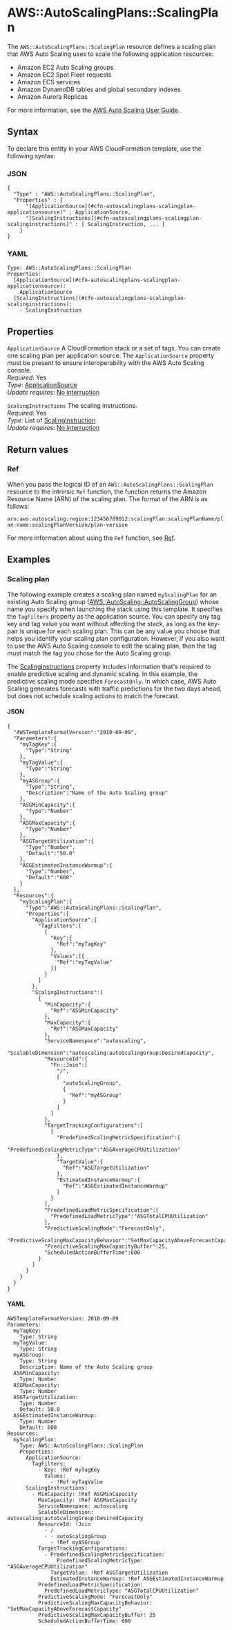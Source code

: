 # AWS::AutoScalingPlans::ScalingPlan<a name="aws-resource-autoscalingplans-scalingplan"></a>

The `AWS::AutoScalingPlans::ScalingPlan` resource defines a scaling plan that AWS Auto Scaling uses to scale the following application resources:
+ Amazon EC2 Auto Scaling groups
+ Amazon EC2 Spot Fleet requests 
+ Amazon ECS services
+ Amazon DynamoDB tables and global secondary indexes 
+ Amazon Aurora Replicas 

For more information, see the [AWS Auto Scaling User Guide](https://docs.aws.amazon.com/autoscaling/plans/userguide/what-is-aws-auto-scaling.html)\. 

## Syntax<a name="aws-resource-autoscalingplans-scalingplan-syntax"></a>

To declare this entity in your AWS CloudFormation template, use the following syntax:

### JSON<a name="aws-resource-autoscalingplans-scalingplan-syntax.json"></a>

```
{
  "Type" : "AWS::AutoScalingPlans::ScalingPlan",
  "Properties" : {
      "[ApplicationSource](#cfn-autoscalingplans-scalingplan-applicationsource)" : ApplicationSource,
      "[ScalingInstructions](#cfn-autoscalingplans-scalingplan-scalinginstructions)" : [ ScalingInstruction, ... ]
    }
}
```

### YAML<a name="aws-resource-autoscalingplans-scalingplan-syntax.yaml"></a>

```
Type: AWS::AutoScalingPlans::ScalingPlan
Properties: 
  [ApplicationSource](#cfn-autoscalingplans-scalingplan-applicationsource): 
    ApplicationSource
  [ScalingInstructions](#cfn-autoscalingplans-scalingplan-scalinginstructions): 
    - ScalingInstruction
```

## Properties<a name="aws-resource-autoscalingplans-scalingplan-properties"></a>

`ApplicationSource`  <a name="cfn-autoscalingplans-scalingplan-applicationsource"></a>
A CloudFormation stack or a set of tags\. You can create one scaling plan per application source\. The `ApplicationSource` property must be present to ensure interoperability with the AWS Auto Scaling console\.  
*Required*: Yes  
*Type*: [ApplicationSource](aws-properties-autoscalingplans-scalingplan-applicationsource.md)  
*Update requires*: [No interruption](https://docs.aws.amazon.com/AWSCloudFormation/latest/UserGuide/using-cfn-updating-stacks-update-behaviors.html#update-no-interrupt)

`ScalingInstructions`  <a name="cfn-autoscalingplans-scalingplan-scalinginstructions"></a>
The scaling instructions\.  
*Required*: Yes  
*Type*: List of [ScalingInstruction](aws-properties-autoscalingplans-scalingplan-scalinginstruction.md)  
*Update requires*: [No interruption](https://docs.aws.amazon.com/AWSCloudFormation/latest/UserGuide/using-cfn-updating-stacks-update-behaviors.html#update-no-interrupt)

## Return values<a name="aws-resource-autoscalingplans-scalingplan-return-values"></a>

### Ref<a name="aws-resource-autoscalingplans-scalingplan-return-values-ref"></a>

When you pass the logical ID of an `AWS::AutoScalingPlans::ScalingPlan` resource to the intrinsic `Ref` function, the function returns the Amazon Resource Name \(ARN\) of the scaling plan\. The format of the ARN is as follows:

`arn:aws:autoscaling:region:123456789012:scalingPlan:scalingPlanName/plan-name:scalingPlanVersion/plan-version `

For more information about using the `Ref` function, see [Ref](https://docs.aws.amazon.com/AWSCloudFormation/latest/UserGuide/intrinsic-function-reference-ref.html)\. 

## Examples<a name="aws-resource-autoscalingplans-scalingplan--examples"></a>

### Scaling plan<a name="aws-resource-autoscalingplans-scalingplan--examples--Scaling_plan"></a>

The following example creates a scaling plan named `myScalingPlan` for an existing Auto Scaling group \([AWS::AutoScaling::AutoScalingGroup](https://docs.aws.amazon.com/AWSCloudFormation/latest/UserGuide/aws-properties-as-group.html)\) whose name you specify when launching the stack using this template\. It specifies the `TagFilters` property as the application source\. You can specify any tag key and tag value you want without affecting the stack, as long as the key\-pair is unique for each scaling plan\. This can be any value you choose that helps you identify your scaling plan configuration\. However, if you also want to use the AWS Auto Scaling console to edit the scaling plan, then the tag must match the tag you chose for the Auto Scaling group\.

The [ScalingInstructions](https://docs.aws.amazon.com/AWSCloudFormation/latest/UserGuide/aws-properties-autoscalingplans-scalingplan-scalinginstruction.html) property includes information that's required to enable predictive scaling and dynamic scaling\. In this example, the predictive scaling mode specifies `ForecastOnly`\. In which case, AWS Auto Scaling generates forecasts with traffic predictions for the two days ahead, but does not schedule scaling actions to match the forecast\. 

#### JSON<a name="aws-resource-autoscalingplans-scalingplan--examples--Scaling_plan--json"></a>

```
{
  "AWSTemplateFormatVersion":"2010-09-09",
  "Parameters":{
    "myTagKey":{
      "Type":"String"
    },
    "myTagValue":{
      "Type":"String"
    },
    "myASGroup":{
      "Type":"String",
      "Description":"Name of the Auto Scaling group"
    },
    "ASGMinCapacity":{
      "Type":"Number"
    },
    "ASGMaxCapacity":{
      "Type":"Number"
    },
    "ASGTargetUtilization":{
      "Type":"Number",
      "Default":"50.0"
    },
    "ASGEstimatedInstanceWarmup":{
      "Type":"Number",
      "Default":"600"
    }
  },
  "Resources":{
    "myScalingPlan":{
      "Type":"AWS::AutoScalingPlans::ScalingPlan",
      "Properties":{
        "ApplicationSource":{
          "TagFilters":[
            {
              "Key":{
                "Ref":"myTagKey"
              },
              "Values":[{
                "Ref":"myTagValue"
              }]
            }
          ]
        },
        "ScalingInstructions":[
          {
            "MinCapacity":{
              "Ref":"ASGMinCapacity"
            }, 
            "MaxCapacity":{
              "Ref":"ASGMaxCapacity"
            }, 
            "ServiceNamespace":"autoscaling",
            "ScalableDimension":"autoscaling:autoScalingGroup:DesiredCapacity",
            "ResourceId":{
              "Fn::Join":[
                "/",
                [
                  "autoScalingGroup",
                  {
                    "Ref":"myASGroup"
                  }
                ]
              ]
            },
            "TargetTrackingConfigurations":[
              {
                "PredefinedScalingMetricSpecification":{
                  "PredefinedScalingMetricType":"ASGAverageCPUUtilization"
                },
                "TargetValue":{
                  "Ref":"ASGTargetUtilization"
                }, 
                "EstimatedInstanceWarmup":{
                  "Ref":"ASGEstimatedInstanceWarmup"
                }
              }
            ],
            "PredefinedLoadMetricSpecification":{
              "PredefinedLoadMetricType":"ASGTotalCPUUtilization"
            },
            "PredictiveScalingMode":"ForecastOnly",
            "PredictiveScalingMaxCapacityBehavior":"SetMaxCapacityAboveForecastCapacity",
            "PredictiveScalingMaxCapacityBuffer":25,
            "ScheduledActionBufferTime":600
          }
        ]
      }
    }
  }
}
```

#### YAML<a name="aws-resource-autoscalingplans-scalingplan--examples--Scaling_plan--yaml"></a>

```
AWSTemplateFormatVersion: 2010-09-09
Parameters:
  myTagKey:
    Type: String
  myTagValue:
    Type: String
  myASGroup:
    Type: String
    Description: Name of the Auto Scaling group
  ASGMinCapacity:
    Type: Number
  ASGMaxCapacity:
    Type: Number
  ASGTargetUtilization:
    Type: Number
    Default: 50.0
  ASGEstimatedInstanceWarmup:
    Type: Number
    Default: 600
Resources:
  myScalingPlan:
    Type: AWS::AutoScalingPlans::ScalingPlan
    Properties:
      ApplicationSource:
        TagFilters:
          - Key: !Ref myTagKey
            Values:
              - !Ref myTagValue
      ScalingInstructions:
        - MinCapacity: !Ref ASGMinCapacity
          MaxCapacity: !Ref ASGMaxCapacity
          ServiceNamespace: autoscaling
          ScalableDimension: autoscaling:autoScalingGroup:DesiredCapacity
          ResourceId: !Join
            - /
            - - autoScalingGroup
              - !Ref myASGroup
          TargetTrackingConfigurations:
            - PredefinedScalingMetricSpecification:
                PredefinedScalingMetricType: "ASGAverageCPUUtilization"
              TargetValue: !Ref ASGTargetUtilization
              EstimatedInstanceWarmup: !Ref ASGEstimatedInstanceWarmup
          PredefinedLoadMetricSpecification:
            PredefinedLoadMetricType: "ASGTotalCPUUtilization"
          PredictiveScalingMode: "ForecastOnly"
          PredictiveScalingMaxCapacityBehavior: "SetMaxCapacityAboveForecastCapacity"
          PredictiveScalingMaxCapacityBuffer: 25
          ScheduledActionBufferTime: 600
```